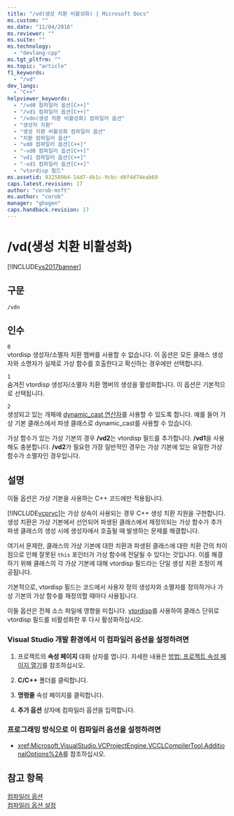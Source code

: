 ```yaml
---
title: "/vd(생성 치환 비활성화) | Microsoft Docs"
ms.custom: ""
ms.date: "11/04/2016"
ms.reviewer: ""
ms.suite: ""
ms.technology: 
  - "devlang-cpp"
ms.tgt_pltfrm: ""
ms.topic: "article"
f1_keywords: 
  - "/vd"
dev_langs: 
  - "C++"
helpviewer_keywords: 
  - "/vd0 컴파일러 옵션[C++]"
  - "/vd1 컴파일러 옵션[C++]"
  - "/vdn(생성 치환 비활성화) 컴파일러 옵션"
  - "생성자 치환"
  - "생성 치환 비활성화 컴파일러 옵션"
  - "치환 컴파일러 옵션"
  - "vd0 컴파일러 옵션[C++]"
  - "-vd0 컴파일러 옵션[C++]"
  - "vd1 컴파일러 옵션[C++]"
  - "-vd1 컴파일러 옵션[C++]"
  - "vtordisp 필드"
ms.assetid: 93258964-14d7-4b1c-9cbc-d6f4d74eab69
caps.latest.revision: 17
author: "corob-msft"
ms.author: "corob"
manager: "ghogen"
caps.handback.revision: 17
---
```

# /vd(생성 치환 비활성화)
[!INCLUDE[vs2017banner](../../assembler/inline/includes/vs2017banner.md)]

## 구문  
  
```  
/vdn  
```  
  
## 인수  
 `0`  
 vtordisp 생성자\/소멸자 치환 멤버를 사용할 수 없습니다.  이 옵션은 모든 클래스 생성자와 소명자가 실제로 가상 함수를 호출한다고 확신하는 경우에만 선택합니다.  
  
 `1`  
 숨겨진 vtordisp 생성자\/소멸자 치환 멤버의 생성을 활성화합니다.  이 옵션은 기본적으로 선택됩니다.  
  
 `2`  
 생성되고 있는 개체에 [dynamic\_cast 연산자](../../cpp/dynamic-cast-operator.md)를 사용할 수 있도록 합니다.  예를 들어 가상 기본 클래스에서 파생 클래스로 dynamic\_cast를 사용할 수 있습니다.  
  
 가상 함수가 있는 가상 기본의 경우 **\/vd2**는 vtordisp 필드를 추가합니다.  **\/vd1**을 사용해도 충분합니다.  **\/vd2**가 필요한 가장 일반적인 경우는 가상 기본에 있는 유일한 가상 함수가 소멸자인 경우입니다.  
  
## 설명  
 이들 옵션은 가상 기본을 사용하는 C\+\+ 코드에만 적용됩니다.  
  
 [!INCLUDE[vcprvc](../../build/includes/vcprvc_md.md)]는 가상 상속이 사용되는 경우 C\+\+ 생성 치환 지원을 구현합니다.  생성 치환은 가상 기본에서 선언되어 파생된 클래스에서 재정의되는 가상 함수가 추가 파생 클래스의 생성 시에 생성자에서 호출될 때 발생하는 문제를 해결합니다.  
  
 여기서 문제란, 클래스의 가상 기본에 대한 치환과 파생된 클래스에 대한 치환 간의 차이점으로 인해 잘못된 `this` 포인터가 가상 함수에 전달될 수 있다는 것입니다.  이를 해결하기 위해 클래스의 각 가상 기본에 대해 vtordisp 필드라는 단일 생성 치환 조정이 제공됩니다.  
  
 기본적으로, vtordisp 필드는 코드에서 사용자 정의 생성자와 소멸자를 정의하거나 가상 기본의 가상 함수를 재정의할 때마다 사용됩니다.  
  
 이들 옵션은 전체 소스 파일에 영향을 미칩니다.  [vtordisp](../../preprocessor/vtordisp.md)를 사용하여 클래스 단위로 vtordisp 필드를 비활성화한 후 다시 활성화하십시오.  
  
### Visual Studio 개발 환경에서 이 컴파일러 옵션을 설정하려면  
  
1.  프로젝트의 **속성 페이지** 대화 상자를 엽니다.  자세한 내용은 [방법: 프로젝트 속성 페이지 열기](../../misc/how-to-open-project-property-pages.md)를 참조하십시오.  
  
2.  **C\/C\+\+** 폴더를 클릭합니다.  
  
3.  **명령줄** 속성 페이지를 클릭합니다.  
  
4.  **추가 옵션** 상자에 컴파일러 옵션을 입력합니다.  
  
### 프로그래밍 방식으로 이 컴파일러 옵션을 설정하려면  
  
-   <xref:Microsoft.VisualStudio.VCProjectEngine.VCCLCompilerTool.AdditionalOptions%2A>를 참조하십시오.  
  
## 참고 항목  
 [컴파일러 옵션](../../build/reference/compiler-options.md)   
 [컴파일러 옵션 설정](../../build/reference/setting-compiler-options.md)